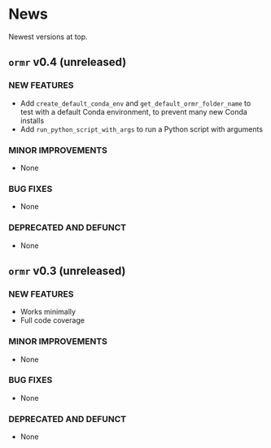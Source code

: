 # News

Newest versions at top.

## `ormr` v0.4 (unreleased)

### NEW FEATURES

 * Add `create_default_conda_env` and `get_default_ormr_folder_name`
   to test with a default Conda environment, to prevent many new Conda
   installs
 * Add `run_python_script_with_args` to run a Python script with arguments

### MINOR IMPROVEMENTS

 * None

### BUG FIXES

 * None

### DEPRECATED AND DEFUNCT

 * None


## `ormr` v0.3 (unreleased)

### NEW FEATURES

 * Works minimally
 * Full code coverage

### MINOR IMPROVEMENTS

 * None

### BUG FIXES

 * None

### DEPRECATED AND DEFUNCT

 * None


